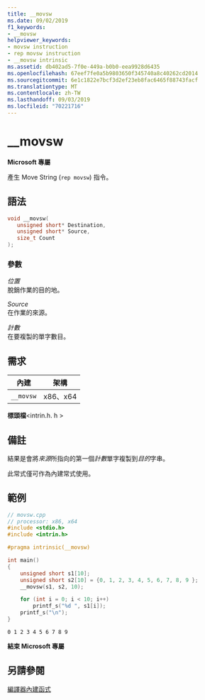 ```yaml
---
title: __movsw
ms.date: 09/02/2019
f1_keywords:
- __movsw
helpviewer_keywords:
- movsw instruction
- rep movsw instruction
- __movsw intrinsic
ms.assetid: db402ad5-7f0e-449a-b0b0-eea9928d6435
ms.openlocfilehash: 67eef7fe0a5b9803650f345740a8c40262cd2014
ms.sourcegitcommit: 6e1c1822e7bcf3d2ef23eb8fac6465f88743facf
ms.translationtype: MT
ms.contentlocale: zh-TW
ms.lasthandoff: 09/03/2019
ms.locfileid: "70221716"
---
```

# <a name="__movsw"></a>__movsw

**Microsoft 專屬**

產生 Move String (`rep movsw`) 指令。

## <a name="syntax"></a>語法

```C
void __movsw(
   unsigned short* Destination,
   unsigned short* Source,
   size_t Count
);
```

### <a name="parameters"></a>參數

*位置*\
脫銷作業的目的地。

*Source*\
在作業的來源。

*計數*\
在要複製的單字數目。

## <a name="requirements"></a>需求

|內建|架構|
|---------------|------------------|
|`__movsw`|x86、x64|

**標頭檔**\<intrin.h. h >

## <a name="remarks"></a>備註

結果是會將*來源*所指向的第一個*計數*單字複製到*目的*字串。

此常式僅可作為內建常式使用。

## <a name="example"></a>範例

```cpp
// movsw.cpp
// processor: x86, x64
#include <stdio.h>
#include <intrin.h>

#pragma intrinsic(__movsw)

int main()
{
    unsigned short s1[10];
    unsigned short s2[10] = {0, 1, 2, 3, 4, 5, 6, 7, 8, 9 };
    __movsw(s1, s2, 10);

    for (int i = 0; i < 10; i++)
        printf_s("%d ", s1[i]);
    printf_s("\n");
}
```

```Output
0 1 2 3 4 5 6 7 8 9
```

**結束 Microsoft 專屬**

## <a name="see-also"></a>另請參閱

[編譯器內建函式](../intrinsics/compiler-intrinsics.md)
